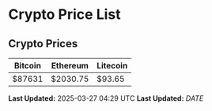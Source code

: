 # Crypto Price List

## Crypto Prices
| Bitcoin | Ethereum | Litecoin |
| ------- | -------- | -------- |
| $87631 | $2030.75 | $93.65 |
**Last Updated:** 2025-03-27 04:29 UTC
**Last Updated:** $DATE$
